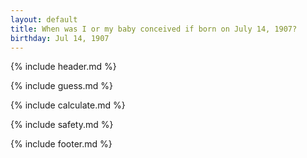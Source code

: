 ```yaml
---
layout: default
title: When was I or my baby conceived if born on July 14, 1907?
birthday: Jul 14, 1907
---
```


{% include header.md %}

{% include guess.md %}

{% include calculate.md %}

{% include safety.md %}

{% include footer.md %}



